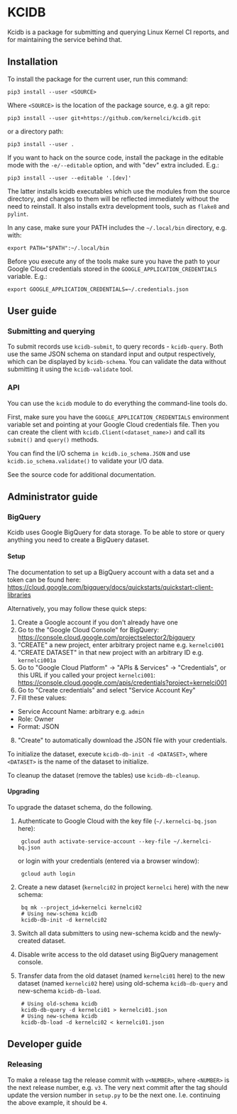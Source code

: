 KCIDB
=====

Kcidb is a package for submitting and querying Linux Kernel CI reports,
and for maintaining the service behind that.

Installation
------------

To install the package for the current user, run this command:

    pip3 install --user <SOURCE>

Where `<SOURCE>` is the location of the package source, e.g. a git repo:

    pip3 install --user git+https://github.com/kernelci/kcidb.git

or a directory path:

    pip3 install --user .

If you want to hack on the source code, install the package in the editable
mode with the `-e/--editable` option, and with "dev" extra included. E.g.:

    pip3 install --user --editable '.[dev]'

The latter installs kcidb executables which use the modules from the source
directory, and changes to them will be reflected immediately without the need
to reinstall. It also installs extra development tools, such as `flake8` and
`pylint`.

In any case, make sure your PATH includes the `~/.local/bin` directory, e.g.
with:

    export PATH="$PATH":~/.local/bin

Before you execute any of the tools make sure you have the path to your Google
Cloud credentials stored in the `GOOGLE_APPLICATION_CREDENTIALS` variable.
E.g.:

    export GOOGLE_APPLICATION_CREDENTIALS=~/.credentials.json

User guide
----------

### Submitting and querying

To submit records use `kcidb-submit`, to query records - `kcidb-query`.
Both use the same JSON schema on standard input and output respectively, which
can be displayed by `kcidb-schema`. You can validate the data without
submitting it using the `kcidb-validate` tool.

### API

You can use the `kcidb` module to do everything the command-line tools do.

First, make sure you have the `GOOGLE_APPLICATION_CREDENTIALS` environment
variable set and pointing at your Google Cloud credentials file. Then you can
create the client with `kcidb.Client(<dataset_name>)` and call its `submit()`
and `query()` methods.

You can find the I/O schema `in kcidb.io_schema.JSON` and use
`kcidb.io_schema.validate()` to validate your I/O data.

See the source code for additional documentation.

Administrator guide
-------------------

### BigQuery

Kcidb uses Google BigQuery for data storage. To be able to store or query
anything you need to create a BigQuery dataset.

#### Setup

The documentation to set up a BigQuery account with a data set and a token can
be found here:
https://cloud.google.com/bigquery/docs/quickstarts/quickstart-client-libraries

Alternatively, you may follow these quick steps:

1. Create a Google account if you don't already have one
2. Go to the "Google Cloud Console" for BigQuery: https://console.cloud.google.com/projectselector2/bigquery
3. "CREATE" a new project, enter arbitrary project name e.g. `kernelci001`
4. "CREATE DATASET" in that new project with an arbitrary ID e.g. `kernelci001a`
5. Go to "Google Cloud Platform" -> "APIs & Services" -> "Credentials",
   or this URL if you called your project `kernelci001`: https://console.cloud.google.com/apis/credentials?project=kernelci001
6. Go to "Create credentials" and select "Service Account Key"
7. Fill these values:
  * Service Account Name: arbitrary e.g. `admin`
  * Role: Owner
  * Format: JSON
8. "Create" to automatically download the JSON file with your credentials.

To initialize the dataset, execute `kcidb-db-init -d <DATASET>`, where
`<DATASET>` is the name of the dataset to initialize.

To cleanup the dataset (remove the tables) use `kcidb-db-cleanup`.

#### Upgrading

To upgrade the dataset schema, do the following.

1. Authenticate to Google Cloud with the key file (`~/.kernelci-bq.json`
   here):

        gcloud auth activate-service-account --key-file ~/.kernelci-bq.json

   or login with your credentials (entered via a browser window):

        gcloud auth login

2. Create a new dataset (`kernelci02` in project `kernelci` here) with the new
   schema:

        bq mk --project_id=kernelci kernelci02
        # Using new-schema kcidb
        kcidb-db-init -d kernelci02

3. Switch all data submitters to using new-schema kcidb and the newly-created
   dataset.

4. Disable write access to the old dataset using BigQuery management console.

5. Transfer data from the old dataset (named `kernelci01` here) to the new
   dataset (named `kernelci02` here) using old-schema `kcidb-db-query` and
   new-schema `kcidb-db-load`.

        # Using old-schema kcidb
        kcidb-db-query -d kernelci01 > kernelci01.json
        # Using new-schema kcidb
        kcidb-db-load -d kernelci02 < kernelci01.json

Developer guide
---------------

### Releasing

To make a release tag the release commit with `v<NUMBER>`, where `<NUMBER>` is
the next release number, e.g. `v3`. The very next commit after the tag should
update the version number in `setup.py` to be the next one. I.e. continuing
the above example, it should be `4`.
